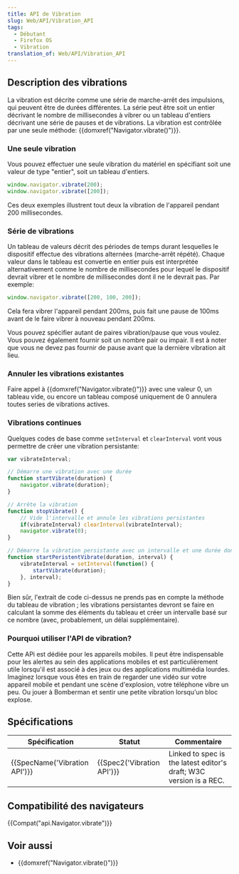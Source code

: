 ```yaml
---
title: API de Vibration
slug: Web/API/Vibration_API
tags:
  - Débutant
  - Firefox OS
  - Vibration
translation_of: Web/API/Vibration_API
---
```

## Description des vibrations

La vibration est décrite comme une série de marche-arrêt des impulsions, qui peuvent être de durées différentes. La série peut être soit un entier décrivant le nombre de millisecondes à vibrer ou un tableau d'entiers décrivant une série de pauses et de vibrations. La vibration est contrôlée par une seule méthode: {{domxref("Navigator.vibrate()")}}.

### Une seule vibration

Vous pouvez effectuer une seule vibration du matériel en spécifiant soit une valeur de type "entier", soit un tableau d'entiers.

```js
window.navigator.vibrate(200);
window.navigator.vibrate([200]);
```

Ces deux exemples illustrent tout deux la vibration de l'appareil pendant 200 millisecondes.

### Série de vibrations

Un tableau de valeurs décrit des périodes de temps durant lesquelles le dispositif effectue des vibrations alternées (marche-arrêt répété). Chaque valeur dans le tableau est convertie en entier puis est interprétée alternativement comme le nombre de millisecondes pour lequel le dispositif devrait vibrer et le nombre de millisecondes dont il ne le devrait pas. Par exemple:

```js
window.navigator.vibrate([200, 100, 200]);
```

Cela fera vibrer l'appareil pendant 200ms, puis fait une pause de 100ms avant de le faire vibrer à nouveau pendant 200ms.

Vous pouvez spécifier autant de paires vibration/pause que vous voulez. Vous pouvez également fournir soit un nombre pair ou impair. Il est à noter que vous ne devez pas fournir de pause avant que la dernière vibration ait lieu.

### Annuler les vibrations existantes

Faire appel à {{domxref("Navigator.vibrate()")}} avec une valeur 0, un tableau vide, ou encore un tableau composé uniquement de 0 annulera toutes series de vibrations actives.

### Vibrations continues

Quelques codes de base comme  `setInterval` et `clearInterval` vont vous permettre de créer une vibration persistante:

```js
var vibrateInterval;

// Démarre une vibration avec une durée
function startVibrate(duration) {
    navigator.vibrate(duration);
}

// Arrête la vibration
function stopVibrate() {
    // Vide l'intervalle et annule les vibrations persistantes
    if(vibrateInterval) clearInterval(vibrateInterval);
    navigator.vibrate(0);
}

// Démarre la vibration persistante avec un intervalle et une durée donnée
function startPeristentVibrate(duration, interval) {
    vibrateInterval = setInterval(function() {
        startVibrate(duration);
    }, interval);
}
```

Bien sûr, l'extrait de code ci-dessus ne prends pas en compte la méthode du tableau de vibration ; les vibrations persistantes devront se faire en calculant la somme des éléments du tableau et créer un intervalle basé sur ce nombre (avec, probablement, un délai supplémentaire).

### Pourquoi utiliser l'API de vibration?

Cette APi est dédiée pour les appareils mobiles. Il peut être indispensable pour les alertes au sein des applications mobiles et est particulièrement utile lorsqu'il est associé à des jeux ou des applications multimédia lourdes. Imaginez lorsque vous êtes en train de regarder une vidéo sur votre appareil mobile et pendant une scène d'explosion, votre téléphone vibre un peu. Ou jouer à Bomberman et sentir une petite vibration lorsqu'un bloc explose.

## Spécifications

| Spécification                            | Statut                               | Commentaire                                                        |
| ---------------------------------------- | ------------------------------------ | ------------------------------------------------------------------ |
| {{SpecName('Vibration API')}} | {{Spec2('Vibration API')}} | Linked to spec is the latest editor's draft; W3C version is a REC. |

## Compatibilité des navigateurs

{{Compat("api.Navigator.vibrate")}}

## Voir aussi

- {{domxref("Navigator.vibrate()")}}
